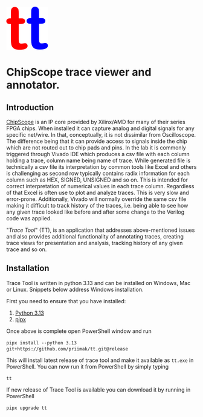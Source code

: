 ![](./src/tt/gui/tt.png)

# ChipScope trace viewer and annotator.

## Introduction

[ChipScope](https://www.xilinx.com/products/intellectual-property/chipscope_ila.html) is an IP core provided
by Xilinx/AMD for many of their series FPGA chips. When installed it can capture analog and digital signals for any
specific net/wire. In that, conceptually, it is not dissimilar from Oscilloscope. The difference being that it
can provide access to signals inside the chip which are not routed out to chip pads and pins. In the lab it is
commonly triggered through Vivado IDE which produces a csv file with each column holding a trace, column name
being name of trace. While generated file is technically a csv file its interpretation by common tools like Excel
and others is challenging as second row typically contains radix information for each column such as HEX, SIGNED,
UNSIGNED and so on. This is intended for correct interpretation of numerical values in each trace column. Regardless
of that Excel is often use to plot and analyze traces. This is very slow and error-prone. Additionally, Vivado will
normally override the same csv file making it difficult to track history of the traces, i.e. being able to see
how any given trace looked like before and after some change to the Verilog code was applied.

"_Trace Tool_" (TT), is an application that addresses above-mentioned issues and also provides additional
functionality of annotating traces, creating trace views for presentation and analysis, tracking history of any
given trace and so on.

## Installation

Trace Tool is written in python 3.13 and can be installed on Windows, Mac or Linux. Snippets below address Windows
installation.

First you need to ensure that you have installed:

1. [Python 3.13](https://www.python.org/downloads/release/python-3131/)
2. [pipx](https://pipx.pypa.io/stable/)

Once above is complete open PowerShell window and run

```shell
pipx install --python 3.13 git+https://github.com/priimak/tt.git@release
```

This will install latest release of trace tool and make it available as `tt.exe` in PowerShell. You can now run
it from PowerShell by simply typing

```shell
tt
```

If new release of Trace Tool is available you can download it by running in PowerShell

```shell
pipx upgrade tt
```

